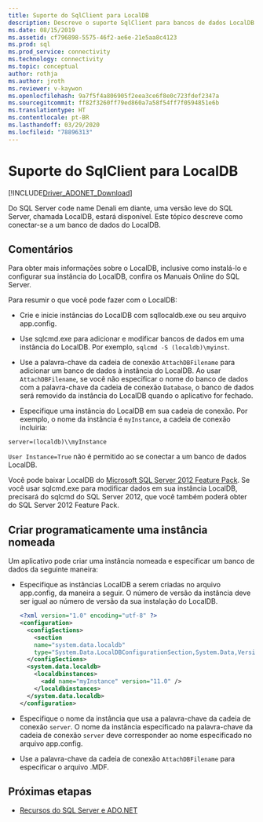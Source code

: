 ```yaml
---
title: Suporte do SqlClient para LocalDB
description: Descreve o suporte SqlClient para bancos de dados LocalDB.
ms.date: 08/15/2019
ms.assetid: cf796898-5575-46f2-ae6e-21e5aa8c4123
ms.prod: sql
ms.prod_service: connectivity
ms.technology: connectivity
ms.topic: conceptual
author: rothja
ms.author: jroth
ms.reviewer: v-kaywon
ms.openlocfilehash: 9a7f5f4a806905f2eea3ce6f8e0c723fdef2347a
ms.sourcegitcommit: ff82f3260ff79ed860a7a58f54ff7f0594851e6b
ms.translationtype: HT
ms.contentlocale: pt-BR
ms.lasthandoff: 03/29/2020
ms.locfileid: "78896313"
---
```

# <a name="sqlclient-support-for-localdb"></a>Suporte do SqlClient para LocalDB

[!INCLUDE[Driver_ADONET_Download](../../../includes/driver_adonet_download.md)]

Do SQL Server code name Denali em diante, uma versão leve do SQL Server, chamada LocalDB, estará disponível. Este tópico descreve como conectar-se a um banco de dados do LocalDB.  
  
## <a name="remarks"></a>Comentários  
Para obter mais informações sobre o LocalDB, inclusive como instalá-lo e configurar sua instância do LocalDB, confira os Manuais Online do SQL Server.  
  
Para resumir o que você pode fazer com o LocalDB:  
  
- Crie e inicie instâncias do LocalDB com sqllocaldb.exe ou seu arquivo app.config.  
  
- Use sqlcmd.exe para adicionar e modificar bancos de dados em uma instância do LocalDB. Por exemplo, `sqlcmd -S (localdb)\myinst`.  
  
- Use a palavra-chave da cadeia de conexão `AttachDBFilename` para adicionar um banco de dados à instância do LocalDB. Ao usar `AttachDBFilename`, se você não especificar o nome do banco de dados com a palavra-chave da cadeia de conexão `Database`, o banco de dados será removido da instância do LocalDB quando o aplicativo for fechado.  
  
- Especifique uma instância do LocalDB em sua cadeia de conexão. Por exemplo, o nome da instância é `myInstance`, a cadeia de conexão incluiria:  
  
```console
server=(localdb)\\myInstance  
```  
  
`User Instance=True` não é permitido ao se conectar a um banco de dados LocalDB.  
  
Você pode baixar LocalDB do [Microsoft SQL Server 2012 Feature Pack](https://www.microsoft.com/download/en/details.aspx?id=29065). Se você usar sqlcmd.exe para modificar dados em sua instância LocalDB, precisará do sqlcmd do SQL Server 2012, que você também poderá obter do SQL Server 2012 Feature Pack.  
  
## <a name="programmatically-create-a-named-instance"></a>Criar programaticamente uma instância nomeada  
Um aplicativo pode criar uma instância nomeada e especificar um banco de dados da seguinte maneira:  
  
- Especifique as instâncias LocalDB a serem criadas no arquivo app.config, da maneira a seguir.  O número de versão da instância deve ser igual ao número de versão da sua instalação do LocalDB.  
  
    ```xml  
    <?xml version="1.0" encoding="utf-8" ?>  
    <configuration>  
      <configSections>  
        <section  
        name="system.data.localdb"  
        type="System.Data.LocalDBConfigurationSection,System.Data,Version=4.0.0.0,Culture=neutral,PublicKeyToken=b77a5c561934e089"/>  
      </configSections>  
      <system.data.localdb>  
        <localdbinstances>  
          <add name="myInstance" version="11.0" />  
        </localdbinstances>  
      </system.data.localdb>  
    </configuration>  
    ```  
  
- Especifique o nome da instância que usa a palavra-chave da cadeia de conexão `server`.  O nome da instância especificado na palavra-chave da cadeia de conexão `server` deve corresponder ao nome especificado no arquivo app.config.  
  
- Use a palavra-chave da cadeia de conexão `AttachDBFilename` para especificar o arquivo .MDF.  
  
## <a name="next-steps"></a>Próximas etapas
- [Recursos do SQL Server e ADO.NET](sql-server-features-adonet.md)
